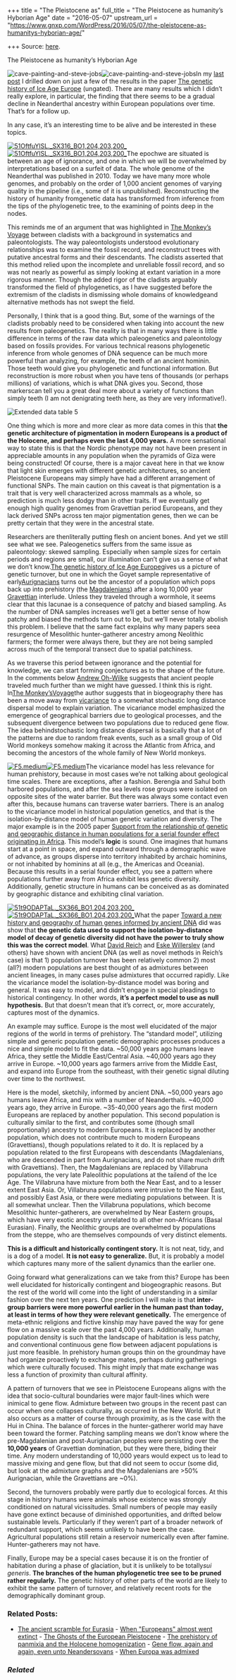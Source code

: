 +++
title = "The Pleistocene as"
full_title = "The Pleistocene as humanity’s Hyborian Age"
date = "2016-05-07"
upstream_url = "https://www.gnxp.com/WordPress/2016/05/07/the-pleistocene-as-humanitys-hyborian-age/"

+++
Source: [here](https://www.gnxp.com/WordPress/2016/05/07/the-pleistocene-as-humanitys-hyborian-age/).

The Pleistocene as humanity’s Hyborian Age

![cave-painting-and-steve-jobs](https://i0.wp.com/www.unz.com/wp-content/uploads/2016/05/cave-painting-and-steve-jobs-300x187.png?resize=300%2C187)![cave-painting-and-steve-jobs](https://i0.wp.com/www.unz.com/wp-content/uploads/2016/05/cave-painting-and-steve-jobs-300x187.png?resize=300%2C187)In my [last post](http://www.unz.com/gnxp/the-last-glacial-maximum-dictated-europes-genetic-history/) I drilled down on just a few of the results in the paper [The genetic history of Ice Age Europe](http://genetics.med.harvard.edu/reich/Reich_Lab/Welcome_files/FuQ_nature17993.pdf%22) (ungated). There are many results which I didn’t really explore, in particular, the finding that there seems to be a gradual decline in Neanderthal ancestry within European populations over time. That’s for a follow up.

In any case, it’s an interesting time to be alive and be interested in these topics.

[![51OftfuYlSL.\_SX316_BO1,204,203,200\_](https://i0.wp.com/www.unz.com/wp-content/uploads/2016/05/51OftfuYlSL._SX316_BO1204203200_-191x300.jpg?resize=191%2C300)![51OftfuYlSL.\_SX316_BO1,204,203,200\_](https://i0.wp.com/www.unz.com/wp-content/uploads/2016/05/51OftfuYlSL._SX316_BO1204203200_-191x300.jpg?resize=191%2C300)](https://www.amazon.com/exec/obidos/ASIN/0465020518/geneexpressio-20)The epochwe are situated is between an age of ignorance, and one in which we will be overwhelmed by interpretations based on a surfeit of data. The whole genome of the Neanderthal was published in 2010. Today we have many more whole genomes, and probably on the order of 1,000 ancient genomes of varying quality in the pipeline (i.e., some of it is unpublished). Reconstructing the history of humanity fromgenetic data has transformed from inference from the tips of the phylogenetic tree, to the examining of points deep in the nodes.

This reminds me of an argument that was highlighted in [The Monkey’s Voyage](https://www.amazon.com/exec/obidos/ASIN/0465020518/geneexpressio-20) between cladists with a background in systematics and paleontologists. The way paleontologists understood evolutionary relationships was to examine the fossil record, and reconstruct trees with putative ancestral forms and their descendants. The cladists asserted that this method relied upon the incomplete and unreliable fossil record, and so was not nearly as powerful as simply looking at extant variation in a more rigorous manner. Though the added rigor of the cladists arguably transformed the field of phylogenetics, as I have suggested before the extremism of the cladists in dismissing whole domains of knowledgeand alternative methods has not swept the field.

Personally, I think that is a good thing. But, some of the warnings of the cladists probably need to be considered when taking into account the new results from paleogenetics. The reality is that in many ways there is little difference in terms of the raw data which paleogenetics and paleontology based on fossils provides. For various technical reasons phylogenetic inference from whole genomes of DNA sequence can be much more powerful than analyzing, for example, the teeth of an ancient hominin. Those teeth would give you phylogenetic and functional information. But reconstruction is more robust when you have tens of thousands (or perhaps millions) of variations, which is what DNA gives you. Second, those markerscan tell you a great deal more about a variety of functions than simply teeth (I am not denigrating teeth here, as they are very informative!).

![Extended data table 5](https://i0.wp.com/www.unz.com/wp-content/uploads/2016/05/Screenshot-from-2016-05-07-125012-300x288.png?resize=300%2C288)

One thing which is more and more clear as more data comes in this that **the genetic architecture of pigmentation in modern Europeans is a product of the Holocene, and perhaps even the last 4,000 years.** A more sensational way to state this is that the Nordic phenotype may not have been present in appreciable amounts in any population when the pyramids of Giza were being constructed! Of course, there is a major caveat here in that we know that light skin emerges with different genetic architectures, so ancient Pleistocene Europeans may simply have had a different arrangement of functional SNPs. The main caution on this caveat is that pigmentation is a trait that is very well characterized across mammals as a whole, so prediction is much less dodgy than in other traits. If we eventually get enough high quality genomes from Gravettian period Europeans, and they lack derived SNPs across ten major pigmentation genes, then we can be pretty certain that they were in the ancestral state.

Researchers are thenliterally putting flesh on ancient bones. And yet we still see what we see. Paleogenetics suffers from the same issue as paleontology: skewed sampling. Especially when sample sizes for certain periods and regions are small, our illumination can’t give us a sense of what we don’t know.[The genetic history of Ice Age Europe](http://genetics.med.harvard.edu/reich/Reich_Lab/Welcome_files/FuQ_nature17993.pdf%22)gives us a picture of genetic turnover, but one in which the Goyet sample representative of early[Aurignacians](https://en.wikipedia.org/wiki/Aurignacian) turns out be the ancestor of a population which pops back up into prehistory (the [Magdalenians](https://en.wikipedia.org/wiki/Magdalenian)) after a long 10,000 year [Gravettian](https://en.wikipedia.org/wiki/Gravettian) interlude. Unless they traveled through a wormhole, it seems clear that this lacunae is a consequence of patchy and biased sampling. As the number of DNA samples increases we’ll get a better sense of how patchy and biased the methods turn out to be, but we’ll never totally abolish this problem. I believe that the same fact explains why many papers seea resurgence of Mesolithic hunter-gatherer ancestry among Neolithic farmers; the former were always there, but they are not being sampled across much of the temporal transect due to spatial patchiness.

As we traverse this period between ignorance and the potential for knowledge, we can start forming conjectures as to the shape of the future. In the comments below [Andrew Oh-Wilke](https://dispatchesfromturtleisland.blogspot.com/) suggests that ancient people traveled much further than we might have guessed. I think this is right. In[The Monkey’sVoyage](https://www.amazon.com/exec/obidos/ASIN/0465020518/geneexpressio-20)the author suggests that in biogeography there has been a move away from [vicariance](https://en.wikipedia.org/wiki/Vicariance) to a somewhat stochastic long distance dispersal model to explain variation. The vicariance model emphasized the emergence of geographical barriers due to geological processes, and the subsequent divergence between two populations due to reduced gene flow. The idea behindstochastic long distance dispersal is basically that a lot of the patterns are due to random freak events, such as a small group of Old World monkeys somehow making it across the Atlantic from Africa, and becoming the ancestors of the whole family of New World monkeys.

[![F5.medium](https://i0.wp.com/www.unz.com/wp-content/uploads/2016/05/F5.medium.gif?resize=440%2C178)![F5.medium](https://i0.wp.com/www.unz.com/wp-content/uploads/2016/05/F5.medium.gif?resize=440%2C178)](http://www.pnas.org/content/102/44/15942.full)The vicariance model has less relevance for human prehistory, because in most cases we’re not talking about geological time scales. There are exceptions, after a fashion. Berengia and Sahul both harbored populations, and after the sea levels rose groups were isolated on opposite sites of the water barrier. But there was always some contact even after this, because humans can traverse water barriers. There is an analog to the vicariance model in historical population genetics, and that is the isolation-by-distance model of human genetic variation and diversity. The major example is in the 2005 paper [Support from the relationship of genetic and geographic distance in human populations for a serial founder effect originating in Africa](http://www.pnas.org/content/102/44/15942.full). This model’s **logic** is sound. One imagines that humans start at a point in space, and expand outward through a demographic wave of advance, as groups disperse into territory inhabited by archaic hominins, or not inhabited by hominins at all (e.g., the Americas and Oceania). Because this results in a serial founder effect, you see a pattern where populations further away from Africa exhibit less genetic diversity. Additionally, genetic structure in humans can be conceived as as dominated by geographic distance and exhibiting clinal variation.

[![51t9ODAPTaL.\_SX366_BO1,204,203,200\_](https://i0.wp.com/www.unz.com/wp-content/uploads/2016/05/51t9ODAPTaL._SX366_BO1204203200_-221x300.jpg?resize=221%2C300)![51t9ODAPTaL.\_SX366_BO1,204,203,200\_](https://i0.wp.com/www.unz.com/wp-content/uploads/2016/05/51t9ODAPTaL._SX366_BO1204203200_-221x300.jpg?resize=221%2C300)](https://www.amazon.com/exec/obidos/ASIN/0691029059/geneexpressio-20)What the paper [Toward a new history and geography of human genes informed by ancient DNA](https://genetics.med.harvard.edu/reich/Reich_Lab/Welcome_files/PIIS0168952514001206.pdf) did was show that **the genetic data used to support the isolation-by-distance model of decay of genetic diversity did not have the power to truly show this was the correct model**. What [David Reich](http://genetics.med.harvard.edu/reich/Reich_Lab/Publications.html) and [Eske Willerslev](http://geogenetics.ku.dk/publications/) (and others) have shown with ancient DNA (as well as novel methods in Reich’s case) is that 1) population turnover has been relatively common 2) most (all?) modern populations are best thought of as admixtures between ancient lineages, in many cases pulse admixtures that occurred rapidly. Like the vicariance model the isolation-by-distance model was boring and general. It was easy to model, and didn’t engage in special pleadings to historical contingency. In other words, **it’s a perfect model to use as null hypothesis.** But that doesn’t mean that it’s correct, or, more accurately, captures most of the dynamics.

An example may suffice. Europe is the most well elucidated of the major regions of the world in terms of prehistory. The “standard model”, utilizing simple and generic population genetic demographic processes produces a nice and simple model to fit the data. \~50,000 years ago humans leave Africa, they settle the Middle East/Central Asia. \~40,000 years ago they arrive in Europe. \~10,000 years ago farmers arrive from the Middle East, and expand into Europe from the southeast, with their genetic signal diluting over time to the northwest.

Here is the model, sketchily, informed by ancient DNA. \~50,000 years ago humans leave Africa, and mix with a number of Neanderthals. \~40,000 years ago, they arrive in Europe. \~35-40,000 years ago the first modern Europeans are replaced by another population. This second population is culturally similar to the first, and contributes some (though small proportionally) ancestry to modern Europeans. It is replaced by another population, which does not contribute much to modern Europeans (Gravettians), though populations related to it do. It is replaced by a population related to the first Europeans with descendants (Magdalenians, who are descended in part from Aurignacians, and do not share much drift with Gravettians). Then, the Magdalenians are replaced by Villabruna populations, the very late Paleolithic populations at the tailend of the Ice Age. The Villabruna have mixture from both the Near East, and to a lesser extent East Asia. Or, Villabruna populations were intrusive to the Near East, and possibly East Asia, or there were mediating populations between. It is all somewhat unclear. Then the Villabruna populations, which become Mesolithic hunter-gatherers, are overwhelmed by Near Eastern groups, which have very exotic ancestry unrelated to all other non-Africans (Basal Eurasian). Finally, the Neolithic groups are overwhelmed by populations from the steppe, who are themselves compounds of very distinct elements.

**This is a difficult and historically contingent story.** It is not neat, tidy, and is a dog of a model. **It is not easy to generalize.** But, it is probably a model which captures many more of the salient dynamics than the earlier one.

Going forward what generalizations can we take from this? Europe has been well elucidated for historically contingent and biogeographic reasons. But the rest of the world will come into the light of understanding in a similar fashion over the next ten years. One prediction I will make is that **inter-group barriers were more powerful earlier in the human past than today, at least in terms of how they were relevant genetically.** The emergence of meta-ethnic religions and fictive kinship may have paved the way for gene flow on a massive scale over the past 4,000 years. Additionally, human population density is such that the landscape of habitation is less patchy, and conventional continuous gene flow between adjacent populations is just more feasible. In prehistory human groups thin on the groundmay have had organize proactively to exchange mates, perhaps during gatherings which were culturally focused. This might imply that mate exchange was less a function of proximity than cultural affinity.

A pattern of turnovers that we see in Pleistocene Europeans aligns with the idea that socio-cultural boundaries were major fault-lines which were inimical to gene flow. Admixture between two groups in the recent past can occur when one collapses culturally, as occurred in the New World. But it also occurs as a matter of course through proximity, as is the case with the Hui in China. The balance of forces in the hunter-gatherer world may have been toward the former. Patching sampling means we don’t know where the pre-Magdalenian and post-Aurignacian peoples were persisting over the **10,000 years** of Gravettian domination, but they were there, biding their time. Any modern understanding of 10,000 years would expect us to lead to massive mixing and gene flow, but that did not seem to occur (some did, but look at the admixture graphs and the Magdalenians are \>50% Aurignacian, while the Gravettians are \~0%).

Second, the turnovers probably were partly due to ecological forces. At this stage in history humans were animals whose existence was strongly conditioned on natural vicissitudes. Small numbers of people may easily have gone extinct because of diminished opportunities, and drifted below sustainable levels. Particularly if they weren’t part of a broader network of redundant support, which seems unlikely to have been the case. Agricultural populations still retain a reservoir numerically even after famine. Hunter-gatherers may not have.

Finally, Europe may be a special cases because it is on the frontier of habitation during a phase of glaciation, but it is unlikely to be totally*sui generis*. **The branches of the human phylogenetic tree see to be pruned rather regularly.** The genetic history of other parts of the world are likely to exhibit the same pattern of turnover, and relatively recent roots for the demographically dominant group.

### Related Posts:

- [The ancient scramble for
  Eurasia](https://www.gnxp.com/WordPress/2016/05/19/the-ancient-scramble-for-eurasia/) - [When "Europeans" almost went
  extinct](https://www.gnxp.com/WordPress/2015/03/30/when-europeans-almost-went-extinct/) - [The Ghosts of the European
  Pleistocene](https://www.gnxp.com/WordPress/2017/08/27/the-ghosts-of-the-european-pleistocene/) - [The prehistory of panmixia and the Holocene
  homogenization](https://www.gnxp.com/WordPress/2017/02/04/the-prehistory-of-panmixia-and-the-holocene-homogenization/) - [Gene flow, again and again, even unto
  Neandersovans](https://www.gnxp.com/WordPress/2020/02/21/gene-flow-again-and-again/) - [When Europa was
  admixed](https://www.gnxp.com/WordPress/2014/07/30/when-europa-was-admixed/)

### *Related*

[](https://www.addtoany.com/add_to/facebook?linkurl=https%3A%2F%2Fwww.gnxp.com%2FWordPress%2F2016%2F05%2F07%2Fthe-pleistocene-as-humanitys-hyborian-age%2F&linkname=The%20Pleistocene%20as%20humanity%E2%80%99s%20Hyborian%20Age "Facebook")[](https://www.addtoany.com/add_to/twitter?linkurl=https%3A%2F%2Fwww.gnxp.com%2FWordPress%2F2016%2F05%2F07%2Fthe-pleistocene-as-humanitys-hyborian-age%2F&linkname=The%20Pleistocene%20as%20humanity%E2%80%99s%20Hyborian%20Age "Twitter")[](https://www.addtoany.com/add_to/email?linkurl=https%3A%2F%2Fwww.gnxp.com%2FWordPress%2F2016%2F05%2F07%2Fthe-pleistocene-as-humanitys-hyborian-age%2F&linkname=The%20Pleistocene%20as%20humanity%E2%80%99s%20Hyborian%20Age "Email")[](https://www.addtoany.com/share)

